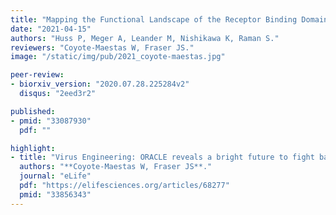 ```yaml
---
title: "Mapping the Functional Landscape of the Receptor Binding Domain of T7 Bacteriophage by Deep Mutational Scanning."
date: "2021-04-15"
authors: "Huss P, Meger A, Leander M, Nishikawa K, Raman S."
reviewers: "Coyote-Maestas W, Fraser JS."
image: "/static/img/pub/2021_coyote-maestas.jpg"

peer-review:
- biorxiv_version: "2020.07.28.225284v2"
  disqus: "2eed3r2"

published:
- pmid: "33087930"
  pdf: ""

highlight:
- title: "Virus Engineering: ORACLE reveals a bright future to fight bacteria."
  authors: "**Coyote-Maestas W, Fraser JS**."
  journal: "eLife"
  pdf: "https://elifesciences.org/articles/68277"
  pmid: "33856343"
---
```

